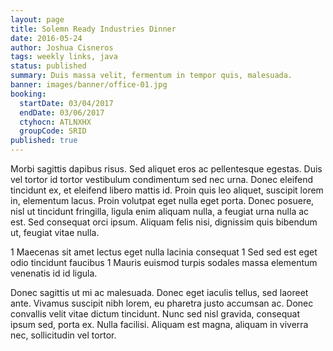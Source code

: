 ```yaml
---
layout: page
title: Solemn Ready Industries Dinner
date: 2016-05-24
author: Joshua Cisneros
tags: weekly links, java
status: published
summary: Duis massa velit, fermentum in tempor quis, malesuada.
banner: images/banner/office-01.jpg
booking:
  startDate: 03/04/2017
  endDate: 03/06/2017
  ctyhocn: ATLNXHX
  groupCode: SRID
published: true
---
```

Morbi sagittis dapibus risus. Sed aliquet eros ac pellentesque egestas. Duis vel tortor id tortor vestibulum condimentum sed nec urna. Donec eleifend tincidunt ex, et eleifend libero mattis id. Proin quis leo aliquet, suscipit lorem in, elementum lacus. Proin volutpat eget nulla eget porta. Donec posuere, nisl ut tincidunt fringilla, ligula enim aliquam nulla, a feugiat urna nulla ac est. Sed consequat orci ipsum. Aliquam felis nisi, dignissim quis bibendum ut, feugiat vitae nulla.

1 Maecenas sit amet lectus eget nulla lacinia consequat
1 Sed sed est eget odio tincidunt faucibus
1 Mauris euismod turpis sodales massa elementum venenatis id id ligula.

Donec sagittis ut mi ac malesuada. Donec eget iaculis tellus, sed laoreet ante. Vivamus suscipit nibh lorem, eu pharetra justo accumsan ac. Donec convallis velit vitae dictum tincidunt. Nunc sed nisl gravida, consequat ipsum sed, porta ex. Nulla facilisi. Aliquam est magna, aliquam in viverra nec, sollicitudin vel tortor.
